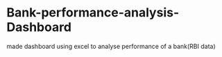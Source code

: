 # Bank-performance-analysis-Dashboard
made dashboard using excel to analyse performance of a bank(RBI data)
